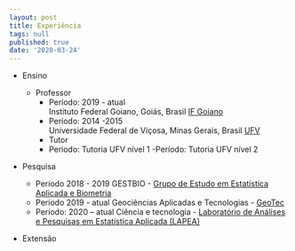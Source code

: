 ```yaml
---
layout: post
title: Experiência
tags: null
published: true
date: '2020-03-24'
---
```


- Ensino  
	- Professor
		- Período: 2019 - atual  
Instituto Federal Goiano, Goiás, Brasil  [IF Goiano](https://www.ifgoiano.edu.br/home/index.php/rio-verde.html)
		- Período: 2014 -2015  
Universidade Federal de Viçosa, Minas Gerais, Brasil  [UFV](https://www.ufv.br/)
	 	- Tutor
    	- Periodo:
        Tutoria UFV nível 1
        -Período: 
        Tutoria UFV nível 2


- Pesquisa
	- Período 2018 - 2019
	GESTBIO - [Grupo de Estudo em Estatística Aplicada e Biometria](https://www.gestbio.ufv.br/)  
	- Período 2019 - atual
	Geociências Aplicadas e Tecnologias - [GeoTec](https://www.facebook.com/GeoTecUFV)
	- Período: 2020 – atual
	Ciência e tecnologia - [Laboratório de Análises e Pesquisas em Estatística Aplicada (LAPEA)](http://www.ppestbio.ufv.br/?page_id=2143)


- Extensão
